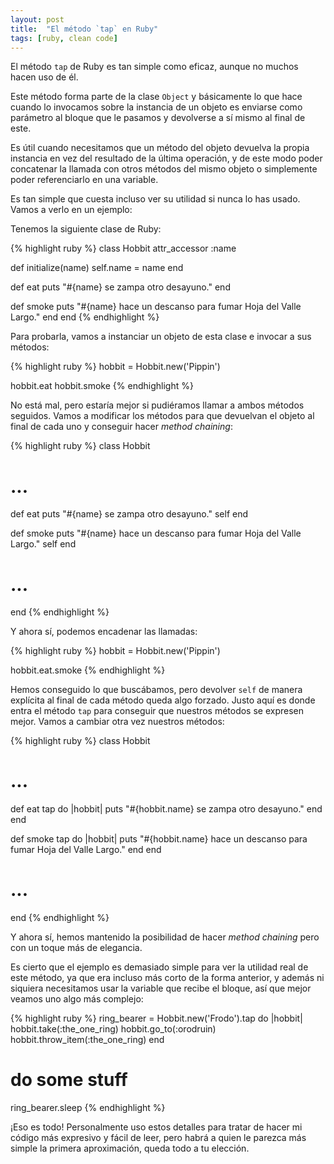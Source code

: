 ```yaml
---
layout: post
title:  "El método `tap` en Ruby"
tags: [ruby, clean code]
---
```

El método `tap` de Ruby es tan simple como eficaz, aunque no muchos hacen uso de él.

Este método forma parte de la clase `Object` y básicamente lo que hace cuando lo invocamos sobre la instancia de un objeto es enviarse como parámetro al bloque que le pasamos y devolverse a sí mismo al final de este.

Es útil cuando necesitamos que un método del objeto devuelva la propia instancia en vez del resultado de la última operación, y de este modo poder concatenar la llamada con otros métodos del mismo objeto o simplemente poder referenciarlo en una variable.

Es tan simple que cuesta incluso ver su utilidad si nunca lo has usado. Vamos a verlo en un ejemplo:

Tenemos la siguiente clase de Ruby:

{% highlight ruby %}
class Hobbit
  attr_accessor :name

  def initialize(name)
    self.name = name
  end

  def eat
    puts "#{name} se zampa otro desayuno."
  end

  def smoke
    puts "#{name} hace un descanso para fumar Hoja del Valle Largo."
  end
end
{% endhighlight %}

Para probarla, vamos a instanciar un objeto de esta clase e invocar a sus métodos:

{% highlight ruby %}
hobbit = Hobbit.new('Pippin')

hobbit.eat
hobbit.smoke
{% endhighlight %}

No está mal, pero estaría mejor si pudiéramos llamar a ambos métodos seguidos. Vamos a modificar los métodos para que devuelvan el objeto al final de cada uno y conseguir hacer *method chaining*:

{% highlight ruby %}
class Hobbit
  # ...
  def eat
    puts "#{name} se zampa otro desayuno."
    self
  end

  def smoke
    puts "#{name} hace un descanso para fumar Hoja del Valle Largo."
    self
  end
  # ...
end
{% endhighlight %}

Y ahora sí, podemos encadenar las llamadas:

{% highlight ruby %}
hobbit = Hobbit.new('Pippin')

hobbit.eat.smoke
{% endhighlight %}

Hemos conseguido lo que buscábamos, pero devolver `self` de manera explícita al final de cada método queda algo forzado. Justo aquí es donde entra el método `tap` para conseguir que nuestros métodos se expresen mejor. Vamos a cambiar otra vez nuestros métodos:

{% highlight ruby %}
class Hobbit
  # ...
  def eat
    tap do |hobbit|
      puts "#{hobbit.name} se zampa otro desayuno."
    end
  end

  def smoke
    tap do |hobbit|
      puts "#{hobbit.name} hace un descanso para fumar Hoja del Valle Largo."
    end
  end
  # ...
end
{% endhighlight %}

Y ahora sí, hemos mantenido la posibilidad de hacer *method chaining* pero con un toque más de elegancia.

Es cierto que el ejemplo es demasiado simple para ver la utilidad real de este método, ya que era incluso más corto de la forma anterior, y además ni siquiera necesitamos usar la variable que recibe el bloque, así que mejor veamos uno algo más complejo:

{% highlight ruby %}
ring_bearer = Hobbit.new('Frodo').tap do |hobbit|
  hobbit.take(:the_one_ring)
  hobbit.go_to(:orodruin)
  hobbit.throw_item(:the_one_ring)
end

# do some stuff

ring_bearer.sleep
{% endhighlight %}

¡Eso es todo! Personalmente uso estos detalles para tratar de hacer mi código más expresivo y fácil de leer, pero habrá a quien le parezca más simple la primera aproximación, queda todo a tu elección.
